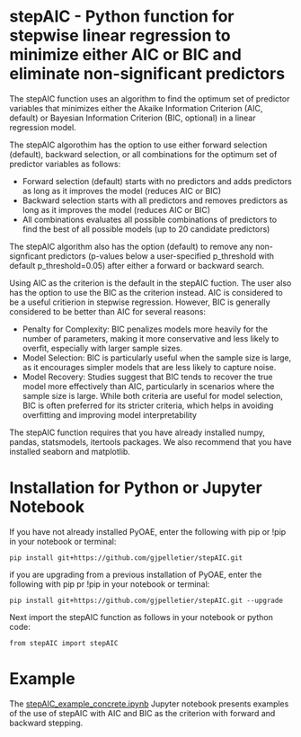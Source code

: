 
# stepAIC - Python function for stepwise linear regression to minimize either AIC or BIC and eliminate non-significant predictors

The stepAIC function uses an algorithm to find the optimum set of predictor variables that minimizes either the Akaike Information Criterion (AIC, default) or Bayesian Information Criterion (BIC, optional) in a linear regression model. 

The stepAIC algorothim has the option to use either forward selection (default), backward selection, or all combinations for the optimum set of predictor variables as follows:

- Forward selection (default) starts with no predictors and adds predictors as long as it improves the model (reduces AIC or BIC) 
- Backward selection starts with all predictors and removes predictors as long as it improves the model (reduces AIC or BIC)
- All combinations evaluates all possible combinations of predictors to find the best of all possible models (up to 20 candidate predictors)

The stepAIC algorithm also has the option (default) to remove any non-signficant predictors (p-values below a user-specified p_threshold with default p_threshold=0.05) after either a forward or backward search. 

Using AIC as the criterion is the default in the stepAIC fuction. The user also has the option to use the BIC as the criterion instead. AIC is considered to be a useful critierion in stepwise regression. However, BIC is generally considered to be better than AIC for several reasons:

- Penalty for Complexity: BIC penalizes models more heavily for the number of parameters, making it more conservative and less likely to overfit, especially with larger sample sizes.
- Model Selection: BIC is particularly useful when the sample size is large, as it encourages simpler models that are less likely to capture noise.
- Model Recovery: Studies suggest that BIC tends to recover the true model more effectively than AIC, particularly in scenarios where the sample size is large.
While both criteria are useful for model selection, BIC is often preferred for its stricter criteria, which helps in avoiding overfitting and improving model interpretability

The stepAIC function requires that you have already installed numpy, pandas, statsmodels, itertools packages. We also recommend that you have installed seaborn and matplotlib.

# Installation for Python or Jupyter Notebook

If you have not already installed PyOAE, enter the following with pip or !pip in your notebook or terminal:<br>
```
pip install git+https://github.com/gjpelletier/stepAIC.git
```

if you are upgrading from a previous installation of PyOAE, enter the following with pip pr !pip in your notebook or terminal:<br>
```
pip install git+https://github.com/gjpelletier/stepAIC.git --upgrade
```

Next import the stepAIC function as follows in your notebook or python code:<br>
```
from stepAIC import stepAIC
```

# Example

The [stepAIC_example_concrete.ipynb](https://github.com/gjpelletier/stepAIC/blob/main/stepAIC_example_concrete.ipynb) Jupyter notebook presents examples of the use of stepAIC with AIC and BIC as the criterion with forward and backward stepping.

